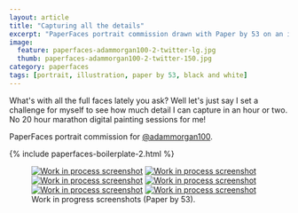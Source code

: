 ```yaml
---
layout: article
title: "Capturing all the details"
excerpt: "PaperFaces portrait commission drawn with Paper by 53 on an iPad."
image: 
  feature: paperfaces-adammorgan100-2-twitter-lg.jpg
  thumb: paperfaces-adammorgan100-2-twitter-150.jpg
category: paperfaces
tags: [portrait, illustration, paper by 53, black and white]
---
```


What's with all the full faces lately you ask? Well let's just say I set a challenge for myself to see how much detail I can capture in an hour or two. No 20 hour marathon digital painting sessions for me!

PaperFaces portrait commission for [@adammorgan100](http://twitter.com/adammorgan100).

{% include paperfaces-boilerplate-2.html %}

<figure class="half">
	<a href="{{ site.url }}/images/paperfaces-adammorgan100-2-process-1-lg.jpg"><img src="{{ site.url }}/images/paperfaces-adammorgan100-2-process-1-600.jpg" alt="Work in process screenshot"></a>
	<a href="{{ site.url }}/images/paperfaces-adammorgan100-2-process-2-lg.jpg"><img src="{{ site.url }}/images/paperfaces-adammorgan100-2-process-2-600.jpg" alt="Work in process screenshot"></a>
	<a href="{{ site.url }}/images/paperfaces-adammorgan100-2-process-3-lg.jpg"><img src="{{ site.url }}/images/paperfaces-adammorgan100-2-process-3-600.jpg" alt="Work in process screenshot"></a>
	<a href="{{ site.url }}/images/paperfaces-adammorgan100-2-process-4-lg.jpg"><img src="{{ site.url }}/images/paperfaces-adammorgan100-2-process-4-600.jpg" alt="Work in process screenshot"></a>
	<a href="{{ site.url }}/images/paperfaces-adammorgan100-2-process-5-lg.jpg"><img src="{{ site.url }}/images/paperfaces-adammorgan100-2-process-5-600.jpg" alt="Work in process screenshot"></a>
	<a href="{{ site.url }}/images/paperfaces-adammorgan100-2-process-6-lg.jpg"><img src="{{ site.url }}/images/paperfaces-adammorgan100-2-process-6-600.jpg" alt="Work in process screenshot"></a>
	<figcaption>Work in progress screenshots (Paper by 53).</figcaption>
</figure>